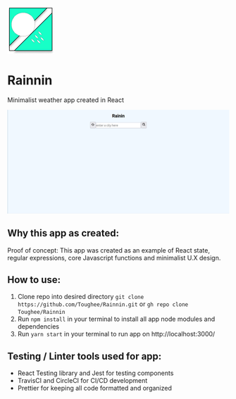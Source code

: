 ![App logo](./public/img/rainnin_logo.png)


# Rainnin

Minimalist weather app created in React

![Splash page](./public/img/rainnin_splash.png)

## Why this app as created:

Proof of concept: This app was created as an example of React state, regular expressions, core Javascript functions and minimalist U.X design.

## How to use:

1. Clone repo into desired directory `git clone https://github.com/Toughee/Rainnin.git` or `gh repo clone Toughee/Rainnin`
2. Run `npm install` in your terminal to install all app node modules and dependencies
3. Run `yarn start` in your terminal to run app on http://localhost:3000/

## Testing / Linter tools used for app:

-   React Testing library and Jest for testing components
-   TravisCI and CircleCI for CI/CD development
-   Prettier for keeping all code formatted and organized
